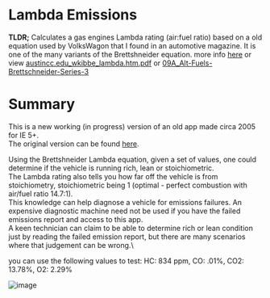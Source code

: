 # Lambda Emissions
**TLDR;** Calculates a gas engines Lambda rating (air:fuel ratio) based on a old equation used by VolksWagon that I found in an automotive magazine. It is one of the many variants of the Brettshneider equation. more info [here](https://www.austincc.edu/wkibbe/lambda.htm) or view [austincc.edu_wkibbe_lambda.htm.pdf](https://github.com/heribertolugo/EmissionsLambda/blob/main/austincc.edu_wkibbe_lambda.htm.pdf) or [09A_Alt-Fuels-Brettschneider-Series-3](https://github.com/heribertolugo/EmissionsLambda/blob/main/09A_Alt-Fuels-Brettschneider-Series-3.pdf)

# Summary
This is a new working (in progress) version of an old app made circa 2005 for IE 5+. \
The original version can be found [here](https://github.com/heribertolugo/EmissionsLambda).

Using the Brettshneider Lambda equation, given a set of values, one could determine if the vehicle is running rich, lean or stoichiometric. \
The Lambda rating also tells you how far off the vehicle is from stoichiometry, stoichiometric being 1 (optimal - perfect combustion with air/fuel ratio 14.7:1).\
This knowledge can help diagnose a vehicle for emissions failures. An expensive diagnostic machine need not be used if you have the failed emissions report and access to this app.\
A keen technician can claim to be able to determine rich or lean condition just by reading the failed emission report, but there are many scenarios where that judgement can be wrong.\

you can use the following values to test: HC: 834 ppm, CO: .01%, CO2: 13.78%, O2: 2.29%

![image](https://github.com/heribertolugo/lambda-emissions/assets/26213368/cdfd093f-a3fc-4194-8402-ffe456fd5e52)
